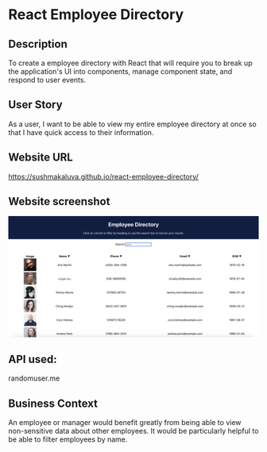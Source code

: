 # React Employee Directory

## Description
To create a employee directory with React that will require you to break up the application's UI into components, manage component state, and respond to user events.

## User Story
As a user, I want to be able to view my entire employee directory at once so that I have quick access to their information.

## Website URL
https://sushmakaluva.github.io/react-employee-directory/

## Website screenshot

![alt text](/src/directory_pic.png)

## API used:
randomuser.me

## Business Context
An employee or manager would benefit greatly from being able to view non-sensitive data about other employees. It would be particularly helpful to be able to filter employees by name.
